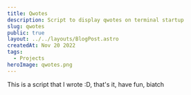 ```yaml
---
title: Qwotes
description: Script to display qwotes on terminal startup
slug: qwotes
public: true
layout: ../../layouts/BlogPost.astro
createdAt: Nov 20 2022
tags:
  - Projects
heroImage: qwotes.png
---
```


This is a script that I wrote :D, that's it, have fun, biatch
